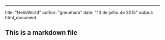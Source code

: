---
title: "HelloWorld"
author: "gmuehara"
date: "13 de julho de 2015"
output: html_document

## This is a markdown file
